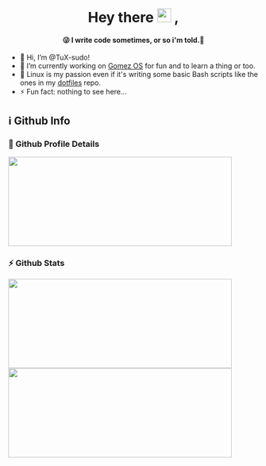 <h1 align="center">
   Hey there <img width="28" src="https://media.giphy.com/media/hvRJCLFzcasrR4ia7z/giphy.gif" > ,
   <h4 align="center">
      😜 I write code sometimes, or so i'm told.🤪
   </h4>
</h1>

- 👋 Hi, I’m @TuX-sudo!
- 👷 I’m currently working on [Gomez OS](https://gomezos.tk) for fun and to learn a thing or too. 
- 🐧 Linux is my passion even if it's writing some basic Bash scripts like the ones in my [dotfiles](https://github.com/TuX-sudo/dotfiles) repo.
- ⚡ Fun fact: nothing to see here...

## ℹ️ Github Info

### 🔎 Github Profile Details
<img height="180em" width="450em" src="https://github-profile-summary-cards.vercel.app/api/cards/profile-details?username=TuX-sudo&show_icons=true&locale=en&layout=compact&hide_border=true&theme=github_dark"/>

### ⚡ Github Stats

<img height="180em" width="450em" src="https://github-readme-stats.vercel.app/api?username=TuX-sudo&show_icons=true&locale=en&layout=compact&hide_border=true&theme=github_dark"/>
<img height="180em" width="450em" src="https://github-readme-stats.vercel.app/api/top-langs?username=TuX-sudo&show_icons=true&locale=en&layout=compact&hide_border=true&theme=github_dark"/>
